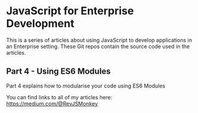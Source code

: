 # JavaScript for Enterprise Development

This is a series of articles about using JavaScript to develop applications in an Enterprise setting. These Git repos
contain the source code used in the articles.

## Part 4 - Using ES6 Modules

Part 4 explains how to modularise your code using ES6 Modules

You can find links to all of my articles here:
https://medium.com/@RevJSMonkey
